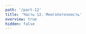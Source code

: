 ```yaml
---
path: '/part-12'
title: 'Часть 12. Многопоточность'
overview: true
hidden: false
---
```


<pages-in-this-section></pages-in-this-section>

<exercises-in-this-section></exercises-in-this-section>
